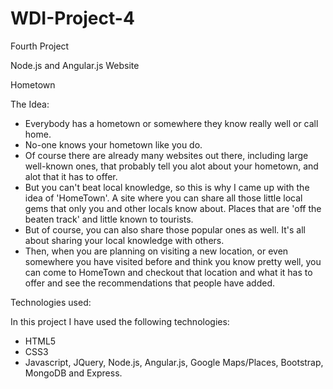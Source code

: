 # WDI-Project-4 #

Fourth Project

Node.js and Angular.js Website

Hometown

The Idea:

- Everybody has a hometown or somewhere they know really well or call home.
- No-one knows your hometown like you do. 
- Of course there are already many websites out there, including large well-known ones, that probably tell you alot about your hometown, and alot that it has to offer.
- But you can't beat local knowledge, so this is why I came up with the idea of 'HomeTown'. A site where you can share all those little local gems that only you and other locals know about. Places that are 'off the beaten track' and little known to tourists.
- But of course, you can also share those popular ones as well. It's all about sharing your local knowledge with others.
- Then, when you are planning on visiting a new location, or even somewhere you have visited before and think you know pretty well, you can come to HomeTown and checkout that location and what it has to offer and see the recommendations that people have added.

Technologies used:

In this project I have used the following technologies:

- HTML5
- CSS3
- Javascript, JQuery, Node.js, Angular.js, Google Maps/Places, Bootstrap, MongoDB and Express.
